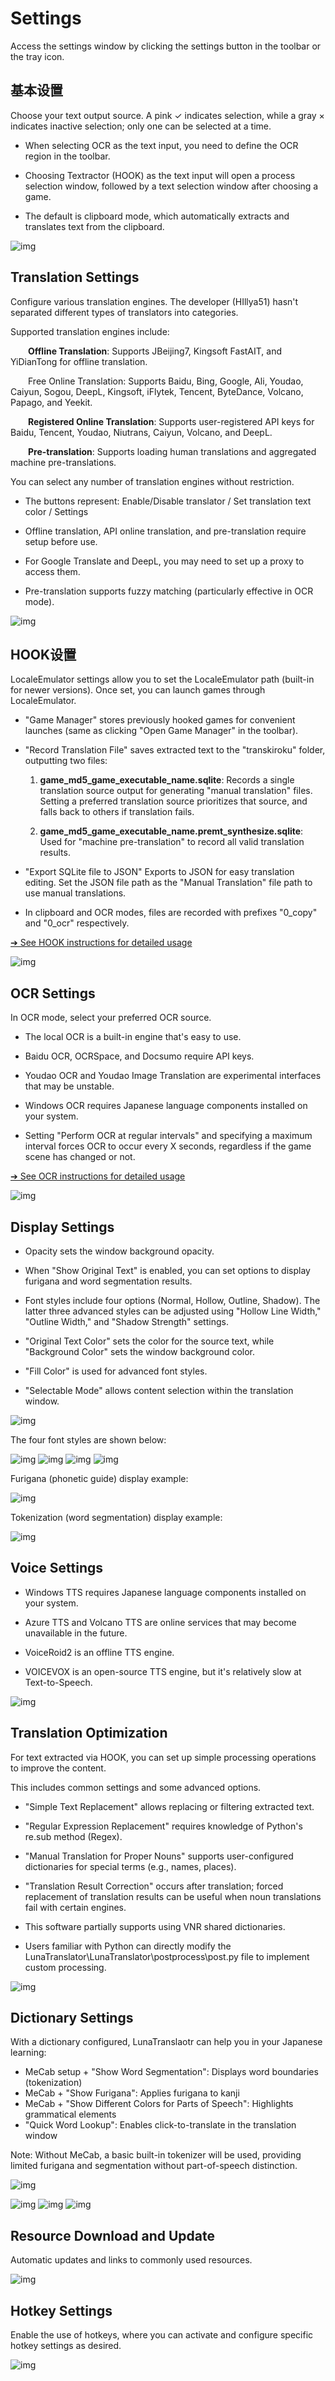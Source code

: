 
# Settings

Access the settings window by clicking the settings button in the toolbar or the tray icon.


## 基本设置

Choose your text output source. A pink ✓ indicates selection, while a gray × indicates inactive selection; only one can be selected at a time.

- When selecting OCR as the text input, you need to define the OCR region in the toolbar.

- Choosing Textractor (HOOK) as the text input will open a process selection window, followed by a text selection window after choosing a game.

- The default is clipboard mode, which automatically extracts and translates text from the clipboard.

![img](../images/zh/5.jpg)


## Translation Settings

Configure various translation engines. The developer (HIllya51) hasn't separated different types of translators into categories.

Supported translation engines include:

&emsp;&emsp;**Offline Translation**: Supports JBeijing7, Kingsoft FastAIT, and YiDianTong for offline translation.

&emsp;&emsp;Free Online Translation: Supports Baidu, Bing, Google, Ali, Youdao, Caiyun, Sogou, DeepL, Kingsoft, iFlytek, Tencent, ByteDance, Volcano, Papago, and Yeekit.

&emsp;&emsp;**Registered Online Translation**: Supports user-registered API keys for Baidu, Tencent, Youdao, Niutrans, Caiyun, Volcano, and DeepL.

&emsp;&emsp;**Pre-translation**: Supports loading human translations and aggregated machine pre-translations.

You can select any number of translation engines without restriction.

- The buttons represent: Enable/Disable translator / Set translation text color / Settings

- Offline translation, API online translation, and pre-translation require setup before use.

- For Google Translate and DeepL, you may need to set up a proxy to access them.

- Pre-translation supports fuzzy matching (particularly effective in OCR mode).

![img](../images/zh/6.jpg)


## HOOK设置

LocaleEmulator settings allow you to set the LocaleEmulator path (built-in for newer versions). Once set, you can launch games through LocaleEmulator.

- "Game Manager" stores previously hooked games for convenient launches (same as clicking "Open Game Manager" in the toolbar).

- "Record Translation File" saves extracted text to the "transkiroku" folder, outputting two files:

  1. **game_md5_game_executable_name.sqlite**: Records a single translation source output for generating "manual translation" files. Setting a preferred translation source prioritizes that source, and falls back to others if translation fails.

  2. **game_md5_game_executable_name.premt_synthesize.sqlite**: Used for "machine pre-translation" to record all valid translation results.

- "Export SQLite file to JSON" Exports to JSON for easy translation editing. Set the JSON file path as the "Manual Translation" file path to use manual translations.

- In clipboard and OCR modes, files are recorded with prefixes "0_copy" and "0_ocr" respectively.


[➔ See HOOK instructions for detailed usage](hooksetsumei.md)

![img](../images/zh/21.jpg)

 
## OCR Settings

In OCR mode, select your preferred OCR source.

- The local OCR is a built-in engine that's easy to use.

- Baidu OCR, OCRSpace, and Docsumo require API keys.

- Youdao OCR and Youdao Image Translation are experimental interfaces that may be unstable.

- Windows OCR requires Japanese language components installed on your system.

- Setting "Perform OCR at regular intervals" and specifying a maximum interval forces OCR to occur every X seconds, regardless if the game scene has changed or not.

[➔ See OCR instructions for detailed usage](ocrsetsumei.md)

![img](../images/zh/22.jpg)


## Display Settings

- Opacity sets the window background opacity.

- When "Show Original Text" is enabled, you can set options to display furigana and word segmentation results.

- Font styles include four options (Normal, Hollow, Outline, Shadow). The latter three advanced styles can be adjusted using "Hollow Line Width," "Outline Width," and "Shadow Strength" settings.

- "Original Text Color" sets the color for the source text, while "Background Color" sets the window background color.

- "Fill Color" is used for advanced font styles.

- "Selectable Mode" allows content selection within the translation window.


![img](../images/zh/7.jpg)

The four font styles are shown below:

![img](../images/zh/ziti1.jpg)
![img](../images/zh/ziti2.jpg)
![img](../images/zh/ziti3.jpg)
![img](../images/zh/ziti4.jpg)

Furigana (phonetic guide) display example:

![img](../images/zh/jiaming.jpg)

Tokenization (word segmentation) display example:

![img](../images/zh/fenci.jpg)


 
  
## Voice Settings

- Windows TTS requires Japanese language components installed on your system.

- Azure TTS and Volcano TTS are online services that may become unavailable in the future.

- VoiceRoid2 is an offline TTS engine.

- VOICEVOX is an open-source TTS engine, but it's relatively slow at Text-to-Speech.

![img](../images/zh/8.jpg)


 

## Translation Optimization

For text extracted via HOOK, you can set up simple processing operations to improve the content.

This includes common settings and some advanced options.

- "Simple Text Replacement" allows replacing or filtering extracted text.

- "Regular Expression Replacement" requires knowledge of Python's re.sub method (Regex).

- "Manual Translation for Proper Nouns" supports user-configured dictionaries for special terms (e.g., names, places).

- "Translation Result Correction" occurs after translation; forced replacement of translation results can be useful when noun translations fail with certain engines.

- This software partially supports using VNR shared dictionaries.

- Users familiar with Python can directly modify the LunaTranslator\LunaTranslator\postprocess\post.py file to implement custom processing.

![img](../images/zh/10.jpg)


## Dictionary Settings

With a dictionary configured, LunaTranslaotr can help you in your Japanese learning:

- MeCab setup + "Show Word Segmentation": Displays word boundaries (tokenization)
- MeCab + "Show Furigana": Applies furigana to kanji
- MeCab + "Show Different Colors for Parts of Speech": Highlights grammatical elements
- "Quick Word Lookup": Enables click-to-translate in the translation window

Note: Without MeCab, a basic built-in tokenizer will be used, providing limited furigana and segmentation without part-of-speech distinction.

![img](../images/zh/cishu.jpg)


![img](../images/zh/fenci.jpg)
![img](../images/zh/searchword.jpg)
![img](../images/zh/searchword2.jpg)

## Resource Download and Update

Automatic updates and links to commonly used resources.

![img](../images/zh/down.jpg)
 

## Hotkey Settings

Enable the use of hotkeys, where you can activate and configure specific hotkey settings as desired.

![img](../images/zh/quick.jpg)
